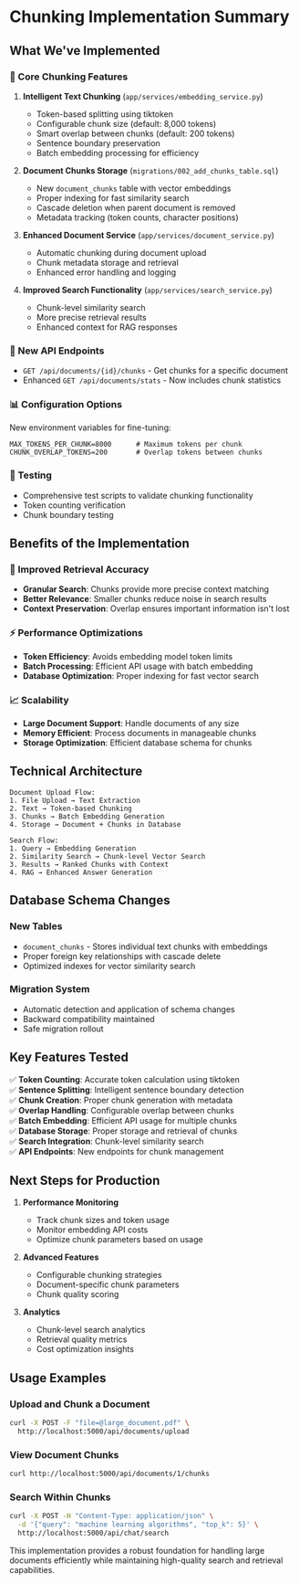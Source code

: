 # Chunking Implementation Summary

## What We've Implemented

### 🔧 Core Chunking Features

1. **Intelligent Text Chunking** (`app/services/embedding_service.py`)
   - Token-based splitting using tiktoken
   - Configurable chunk size (default: 8,000 tokens)
   - Smart overlap between chunks (default: 200 tokens)
   - Sentence boundary preservation
   - Batch embedding processing for efficiency

2. **Document Chunks Storage** (`migrations/002_add_chunks_table.sql`)
   - New `document_chunks` table with vector embeddings
   - Proper indexing for fast similarity search
   - Cascade deletion when parent document is removed
   - Metadata tracking (token counts, character positions)

3. **Enhanced Document Service** (`app/services/document_service.py`)
   - Automatic chunking during document upload
   - Chunk metadata storage and retrieval
   - Enhanced error handling and logging

4. **Improved Search Functionality** (`app/services/search_service.py`)
   - Chunk-level similarity search
   - More precise retrieval results
   - Enhanced context for RAG responses

### 🚀 New API Endpoints

- `GET /api/documents/{id}/chunks` - Get chunks for a specific document
- Enhanced `GET /api/documents/stats` - Now includes chunk statistics

### 📊 Configuration Options

New environment variables for fine-tuning:
```env
MAX_TOKENS_PER_CHUNK=8000      # Maximum tokens per chunk
CHUNK_OVERLAP_TOKENS=200       # Overlap tokens between chunks
```

### 🧪 Testing

- Comprehensive test scripts to validate chunking functionality
- Token counting verification
- Chunk boundary testing

## Benefits of the Implementation

### 🎯 Improved Retrieval Accuracy
- **Granular Search**: Chunks provide more precise context matching
- **Better Relevance**: Smaller chunks reduce noise in search results
- **Context Preservation**: Overlap ensures important information isn't lost

### ⚡ Performance Optimizations
- **Token Efficiency**: Avoids embedding model token limits
- **Batch Processing**: Efficient API usage with batch embedding
- **Database Optimization**: Proper indexing for fast vector search

### 📈 Scalability
- **Large Document Support**: Handle documents of any size
- **Memory Efficient**: Process documents in manageable chunks
- **Storage Optimization**: Efficient database schema for chunks

## Technical Architecture

```
Document Upload Flow:
1. File Upload → Text Extraction
2. Text → Token-based Chunking
3. Chunks → Batch Embedding Generation
4. Storage → Document + Chunks in Database

Search Flow:
1. Query → Embedding Generation
2. Similarity Search → Chunk-level Vector Search
3. Results → Ranked Chunks with Context
4. RAG → Enhanced Answer Generation
```

## Database Schema Changes

### New Tables
- `document_chunks` - Stores individual text chunks with embeddings
- Proper foreign key relationships with cascade delete
- Optimized indexes for vector similarity search

### Migration System
- Automatic detection and application of schema changes
- Backward compatibility maintained
- Safe migration rollout

## Key Features Tested

✅ **Token Counting**: Accurate token calculation using tiktoken  
✅ **Sentence Splitting**: Intelligent sentence boundary detection  
✅ **Chunk Creation**: Proper chunk generation with metadata  
✅ **Overlap Handling**: Configurable overlap between chunks  
✅ **Batch Embedding**: Efficient API usage for multiple chunks  
✅ **Database Storage**: Proper storage and retrieval of chunks  
✅ **Search Integration**: Chunk-level similarity search  
✅ **API Endpoints**: New endpoints for chunk management  

## Next Steps for Production

1. **Performance Monitoring**
   - Track chunk sizes and token usage
   - Monitor embedding API costs
   - Optimize chunk parameters based on usage

2. **Advanced Features**
   - Configurable chunking strategies
   - Document-specific chunk parameters
   - Chunk quality scoring

3. **Analytics**
   - Chunk-level search analytics
   - Retrieval quality metrics
   - Cost optimization insights

## Usage Examples

### Upload and Chunk a Document
```bash
curl -X POST -F "file=@large_document.pdf" \
  http://localhost:5000/api/documents/upload
```

### View Document Chunks
```bash
curl http://localhost:5000/api/documents/1/chunks
```

### Search Within Chunks
```bash
curl -X POST -H "Content-Type: application/json" \
  -d '{"query": "machine learning algorithms", "top_k": 5}' \
  http://localhost:5000/api/chat/search
```

This implementation provides a robust foundation for handling large documents efficiently while maintaining high-quality search and retrieval capabilities.
